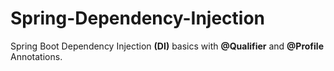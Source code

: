 # Spring-Dependency-Injection
Spring Boot Dependency Injection **(DI)** basics with **@Qualifier** and **@Profile** Annotations.
